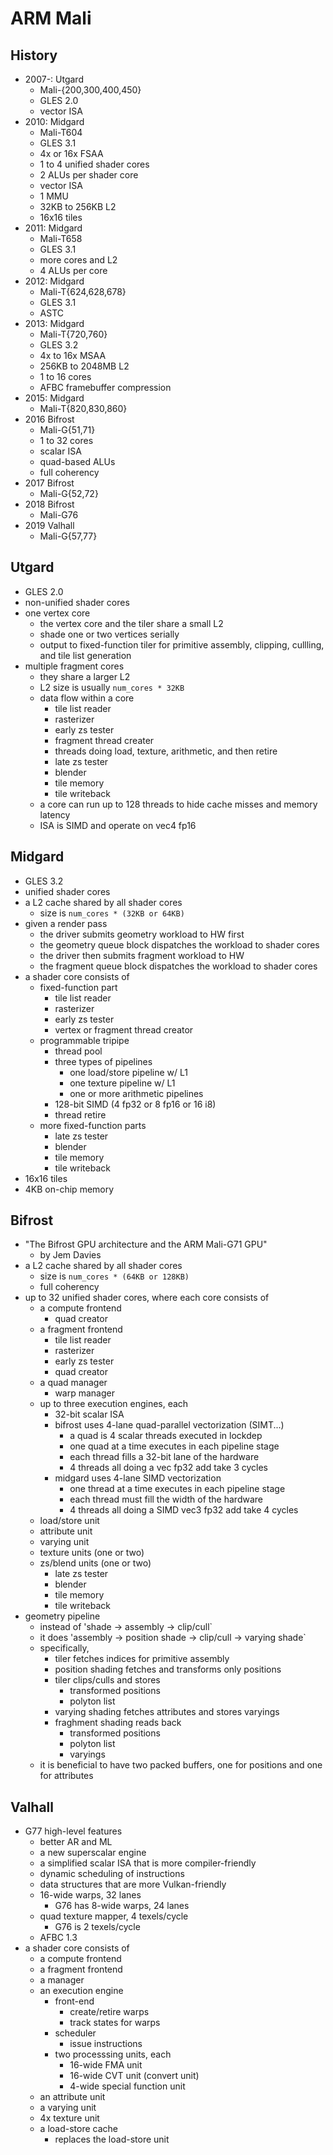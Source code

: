 ARM Mali
========

## History

- 2007-: Utgard
  - Mali-{200,300,400,450}
  - GLES 2.0
  - vector ISA
- 2010: Midgard
  - Mali-T604
  - GLES 3.1
  - 4x or 16x FSAA
  - 1 to 4 unified shader cores
  - 2 ALUs per shader core
  - vector ISA
  - 1 MMU
  - 32KB to 256KB L2
  - 16x16 tiles
- 2011: Midgard
  - Mali-T658
  - GLES 3.1
  - more cores and L2
  - 4 ALUs per core
- 2012: Midgard
  - Mali-T{624,628,678}
  - GLES 3.1
  - ASTC
- 2013: Midgard
  - Mali-T{720,760}
  - GLES 3.2
  - 4x to 16x MSAA
  - 256KB to 2048MB L2
  - 1 to 16 cores
  - AFBC framebuffer compression
- 2015: Midgard
  - Mali-T{820,830,860}
- 2016 Bifrost
  - Mali-G{51,71}
  - 1 to 32 cores
  - scalar ISA
  - quad-based ALUs
  - full coherency
- 2017 Bifrost
  - Mali-G{52,72}
- 2018 Bifrost
  - Mali-G76
- 2019 Valhall
  - Mali-G{57,77}

## Utgard

- GLES 2.0
- non-unified shader cores
- one vertex core
  - the vertex core and the tiler share a small L2
  - shade one or two vertices serially
  - output to fixed-function tiler for primitive assembly, clipping, cullling,
    and tile list generation
- multiple fragment cores
  - they share a larger L2
  - L2 size is usually `num_cores * 32KB`
  - data flow within a core
    - tile list reader
    - rasterizer
    - early zs tester
    - fragment thread creater
    - threads doing load, texture, arithmetic, and then retire
    - late zs tester
    - blender
    - tile memory
    - tile writeback
  - a core can run up to 128 threads to hide cache misses and memory latency
  - ISA is SIMD and operate on vec4 fp16

## Midgard

- GLES 3.2
- unified shader cores
- a L2 cache shared by all shader cores
  - size is `num_cores * (32KB or 64KB)`
- given a render pass
  - the driver submits geometry workload to HW first
  - the geometry queue block dispatches the workload to shader cores
  - the driver then submits fragment workload to HW
  - the fragment queue block dispatches the workload to shader cores
- a shader core consists of
  - fixed-function part
    - tile list reader
    - rasterizer
    - early zs tester
    - vertex or fragment thread creator
  - programmable tripipe
    - thread pool
    - three types of pipelines
      - one load/store pipeline w/ L1
      - one texture pipeline w/ L1
      - one or more arithmetic pipelines
	- 128-bit SIMD (4 fp32 or 8 fp16 or 16 i8)
    - thread retire
  - more fixed-function parts
    - late zs tester
    - blender
    - tile memory
    - tile writeback
- 16x16 tiles
- 4KB on-chip memory

## Bifrost

- "The Bifrost GPU architecture and the ARM Mali-G71 GPU"
  - by Jem Davies
- a L2 cache shared by all shader cores
  - size is `num_cores * (64KB or 128KB)`
  - full coherency
- up to 32 unified shader cores, where each core consists of
  - a compute frontend
    - quad creator
  - a fragment frontend
    - tile list reader
    - rasterizer
    - early zs tester
    - quad creator
  - a quad manager
    - warp manager
  - up to three execution engines, each
    - 32-bit scalar ISA
    - bifrost uses 4-lane quad-parallel vectorization (SIMT...)
      - a quad is 4 scalar threads executed in lockdep
      - one quad at a time executes in each pipeline stage
      - each thread fills a 32-bit lane of the hardware
      - 4 threads all doing a vec fp32 add take 3 cycles
    - midgard uses 4-lane SIMD vectorization
      - one thread at a time executes in each pipeline stage
      - each thread must fill the width of the hardware
      - 4 threads all doing a SIMD vec3 fp32 add take 4 cycles
  - load/store unit
  - attribute unit
  - varying unit
  - texture units (one or two)
  - zs/blend units (one or two)
    - late zs tester
    - blender
    - tile memory
    - tile writeback
- geometry pipeline
  - instead of 'shade -> assembly -> clip/cull`
  - it does 'assembly -> position shade -> clip/cull -> varying shade`
  - specifically,
    - tiler fetches indices for primitive assembly
    - position shading fetches and transforms only positions
    - tiler clips/culls and stores
      - transformed positions
      - polyton list 
    - varying shading fetches attributes and stores varyings
    - fraghment shading reads back
      - transformed positions
      - polyton list 
      - varyings
  - it is beneficial to have two packed buffers, one for positions and one for
    attributes

## Valhall

- G77 high-level features
  - better AR and ML
  - a new superscalar engine
  - a simplified scalar ISA that is more compiler-friendly
  - dynamic scheduling of instructions
  - data structures that are more Vulkan-friendly
  - 16-wide warps, 32 lanes
    - G76 has 8-wide warps, 24 lanes
  - quad texture mapper, 4 texels/cycle
    - G76 is 2 texels/cycle
  - AFBC 1.3
- a shader core consists of
  - a compute frontend
  - a fragment frontend
  - a manager
  - an execution engine
    - front-end
      - create/retire warps
      - track states for warps
    - scheduler
      - issue instructions
    - two processsing units, each
      - 16-wide FMA unit
      - 16-wide CVT unit (convert unit)
      - 4-wide special function unit
  - an attribute unit
  - a varying unit
  - 4x texture unit
  - a load-store cache
    - replaces the load-store unit
